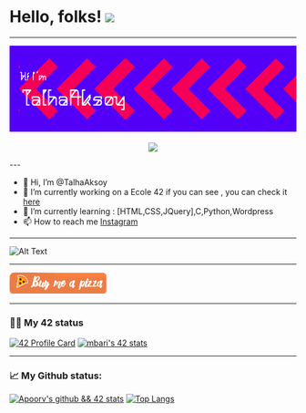 # Hello, folks! <img src="https://github.com/barimehdi77/barimehdi77/blob/main/wave.gif" width="30px">
---

![Header.png](https://github.com/TalhaAksoy/TalhaAksoy/blob/main/header(1).jpg)
<p align="center"><img align="center" src="https://komarev.com/ghpvc/?username=TalhaAksoy&&color=blue&style=flat-square"></p>
---

- 👋 Hi, I’m @TalhaAksoy
- 🔭 I’m currently working on a Ecole 42 if you can see , you can check it [here](https://github.com/TalhaAksoy)
- 🌱 I’m currently learning : [HTML,CSS,JQuery],C,Python,Wordpress
- 📫 How to reach me [Instagram](https://www.instagram.com/tlhksy3/)

---

![Alt Text](https://github.com/TalhaAksoy/TalhaAksoy/blob/main/giphy.gif)

---

[!["Buy Me A Pizza"](https://github.com/Fatihcloud/Fatihcloud/blob/main/orange_img(1).png)](https://www.buymeacoffee.com/TalhaAksoy)

---

### 👨‍💻 My 42 status
[![42 Profile Card](https://1337-readme.vercel.app/api/profile?dark=true&login=saksoy)](https://profile.intra.42.fr/users/saksoy)
[![mbari's 42 stats](https://badge42.herokuapp.com/api/stats/saksoy?cursus=C%20reloaded)](https://profile.intra.42.fr/users/saksoy)

---

### 📈 My Github status:
[![Apoorv's github && 42 stats](https://github-readme-stats.vercel.app/api?username=TalhaAksoy&show_icons=true&theme=radical)](https://github.com/TalhaAksoy)
[![Top Langs](https://github-readme-stats.vercel.app/api/top-langs/?username=TalhaAksoy&layout=compact&theme=radical)](https://github.com/TalhaAksoy)

<!---
TalhaAksoy/TalhaAksoy is a ✨ special ✨ repository because its `README.md` (this file) appears on your GitHub profile.
You can click the Preview link to take a look at your changes.
--->
